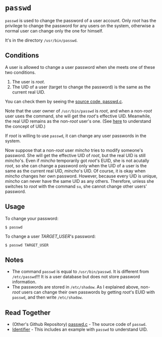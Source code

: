 # `passwd`
`passwd` is used to change the password of a user account.
Only *root* has the privilege to change the password for any users on the system,
otherwise a normal user can change only the one for himself.

It's in the directory `/usr/bin/passwd`.

## Conditions
A user is allowed to change a user password when she meets one of these two conditions.

1. The user is *root*.
2. The UID of a user (target to change the password) is the same as the current real UID.

You can check them by seeing the [source code, passwd.c](https://github.com/shadow-maint/shadow/blob/f76c31f50ed0cca018591cc2d0b43837d6224f7d/src/passwd.c#L990C2-L1004C1).

Note that the user owner of `/usr/bin/passwd` is *root*, and when a non-*root* user uses the command, she will get the *root*'s effective UID. Meanwhile, the real UID remains as the non-*root* user's one. (See [here](https://github.com/reruo321/OS-Self-Study/tree/main/_Appendix/Linux/Identifier#-euid-in-passwd) to understand the concept of UID.)

If *root* is willing to use `passwd`, it can change any user passwords in the system.

Now suppose that a non-*root* user *mincho* tries to modify someone's password. She will get the effective UID of *root*, but the real UID is still *mincho*'s. Even if *mincho* temporarily got *root*'s EUID, she is not acutally *root*, so she can change a password only when the UID of a user is the same as the current real UID, *mincho*'s UID. Of course, it is okay when *mincho* changes her own password. However, because every UID is unique, *mincho* can never have the same UID as any others. Therefore, unless she switches to *root* with the command `su`, she cannot change other users' password.

## Usage
To change your password:

    $ passwd

To change a user *TARGET_USER*'s password:

    $ passwd TARGET_USER

## Notes
* The command `passwd` is equal to `/usr/bin/passwd`. It is different from `/etc/passwd`!!! It is a user database but does not store password information.
* The passwords are stored in `/etc/shadow`. As I explained above, non-*root* users can change their own passwords by getting *root*'s EUID with `passwd`, and then write `/etc/shadow`.

## Read Together
* (Other's Github Repository) [passwd.c](https://github.com/shadow-maint/shadow/blob/master/src/passwd.c) - The source code of `passwd`.
* [Identifier](https://github.com/reruo321/OS-Self-Study/tree/main/_Appendix/Linux/Identifier#-euid-in-passwd) - This includes an example with `passwd` to understand UID.
